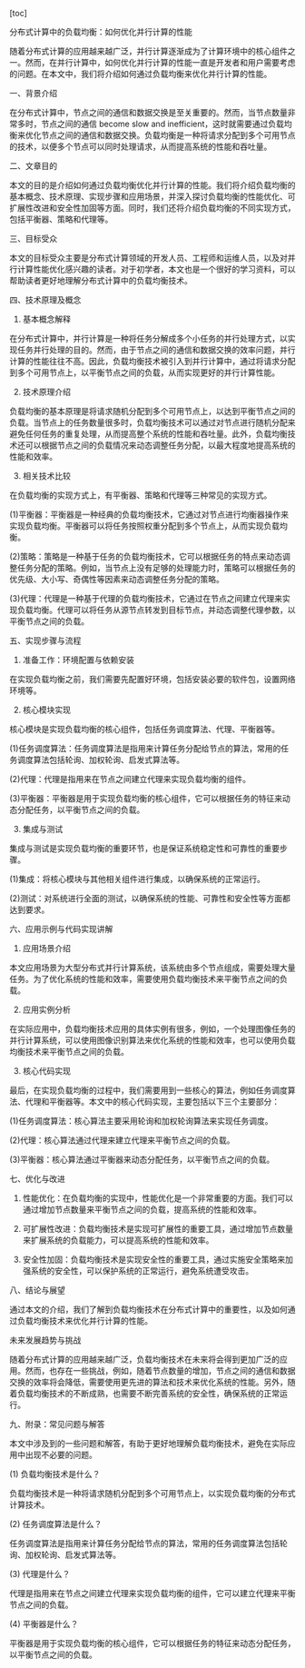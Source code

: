 
[toc]                    
                
                
分布式计算中的负载均衡：如何优化并行计算的性能

随着分布式计算的应用越来越广泛，并行计算逐渐成为了计算环境中的核心组件之一。然而，在并行计算中，如何优化并行计算的性能一直是开发者和用户需要考虑的问题。在本文中，我们将介绍如何通过负载均衡来优化并行计算的性能。

一、背景介绍

在分布式计算中，节点之间的通信和数据交换是至关重要的。然而，当节点数量非常多时，节点之间的通信 become slow and inefficient，这时就需要通过负载均衡来优化节点之间的通信和数据交换。负载均衡是一种将请求分配到多个可用节点的技术，以便多个节点可以同时处理请求，从而提高系统的性能和吞吐量。

二、文章目的

本文的目的是介绍如何通过负载均衡优化并行计算的性能。我们将介绍负载均衡的基本概念、技术原理、实现步骤和应用场景，并深入探讨负载均衡的性能优化、可扩展性改进和安全性加固等方面。同时，我们还将介绍负载均衡的不同实现方式，包括平衡器、策略和代理等。

三、目标受众

本文的目标受众主要是分布式计算领域的开发人员、工程师和运维人员，以及对并行计算性能优化感兴趣的读者。对于初学者，本文也是一个很好的学习资料，可以帮助读者更好地理解分布式计算中的负载均衡技术。

四、技术原理及概念

1. 基本概念解释

在分布式计算中，并行计算是一种将任务分解成多个小任务的并行处理方式，以实现任务并行处理的目的。然而，由于节点之间的通信和数据交换的效率问题，并行计算的性能往往不高。因此，负载均衡技术被引入到并行计算中，通过将请求分配到多个可用节点上，以平衡节点之间的负载，从而实现更好的并行计算性能。

2. 技术原理介绍

负载均衡的基本原理是将请求随机分配到多个可用节点上，以达到平衡节点之间的负载。当节点上的任务数量很多时，负载均衡技术可以通过对节点进行随机分配来避免任何任务的重复处理，从而提高整个系统的性能和吞吐量。此外，负载均衡技术还可以根据节点之间的负载情况来动态调整任务分配，以最大程度地提高系统的性能和效率。

3. 相关技术比较

在负载均衡的实现方式上，有平衡器、策略和代理等三种常见的实现方式。

(1)平衡器：平衡器是一种经典的负载均衡技术，它通过对节点进行均衡器操作来实现负载均衡。平衡器可以将任务按照权重分配到多个节点上，从而实现负载均衡。

(2)策略：策略是一种基于任务的负载均衡技术，它可以根据任务的特点来动态调整任务分配的策略。例如，当节点上没有足够的处理能力时，策略可以根据任务的优先级、大小写、奇偶性等因素来动态调整任务分配的策略。

(3)代理：代理是一种基于代理的负载均衡技术，它通过在节点之间建立代理来实现负载均衡。代理可以将任务从源节点转发到目标节点，并动态调整代理参数，以平衡节点之间的负载。

五、实现步骤与流程

1. 准备工作：环境配置与依赖安装

在实现负载均衡之前，我们需要先配置好环境，包括安装必要的软件包，设置网络环境等。

2. 核心模块实现

核心模块是实现负载均衡的核心组件，包括任务调度算法、代理、平衡器等。

(1)任务调度算法：任务调度算法是指用来计算任务分配给节点的算法，常用的任务调度算法包括轮询、加权轮询、启发式算法等。

(2)代理：代理是指用来在节点之间建立代理来实现负载均衡的组件。

(3)平衡器：平衡器是用于实现负载均衡的核心组件，它可以根据任务的特征来动态分配任务，以平衡节点之间的负载。

3. 集成与测试

集成与测试是实现负载均衡的重要环节，也是保证系统稳定性和可靠性的重要步骤。

(1)集成：将核心模块与其他相关组件进行集成，以确保系统的正常运行。

(2)测试：对系统进行全面的测试，以确保系统的性能、可靠性和安全性等方面都达到要求。

六、应用示例与代码实现讲解

1. 应用场景介绍

本文应用场景为大型分布式并行计算系统，该系统由多个节点组成，需要处理大量任务。为了优化系统的性能和效率，需要使用负载均衡技术来平衡节点之间的负载。

2. 应用实例分析

在实际应用中，负载均衡技术应用的具体实例有很多，例如，一个处理图像任务的并行计算系统，可以使用图像识别算法来优化系统的性能和效率，也可以使用负载均衡技术来平衡节点之间的负载。

3. 核心代码实现

最后，在实现负载均衡的过程中，我们需要用到一些核心的算法，例如任务调度算法、代理和平衡器等。本文中的核心代码实现，主要包括以下三个主要部分：

(1)任务调度算法：核心算法主要采用轮询和加权轮询算法来实现任务调度。

(2)代理：核心算法通过代理来建立代理来平衡节点之间的负载。

(3)平衡器：核心算法通过平衡器来动态分配任务，以平衡节点之间的负载。

七、优化与改进

1. 性能优化：在负载均衡的实现中，性能优化是一个非常重要的方面。我们可以通过增加节点数量来平衡节点之间的负载，提高系统的性能和效率。

2. 可扩展性改进：负载均衡技术是实现可扩展性的重要工具，通过增加节点数量来扩展系统的负载能力，可以提高系统的性能和效率。

3. 安全性加固：负载均衡技术是实现安全性的重要工具，通过实施安全策略来加强系统的安全性，可以保护系统的正常运行，避免系统遭受攻击。

八、结论与展望

通过本文的介绍，我们了解到负载均衡技术在分布式计算中的重要性，以及如何通过负载均衡技术来优化并行计算的性能。

未来发展趋势与挑战

随着分布式计算的应用越来越广泛，负载均衡技术在未来将会得到更加广泛的应用。然而，也存在一些挑战，例如，随着节点数量的增加，节点之间的通信和数据交换的效率将会降低，需要使用更先进的算法和技术来优化系统的性能。另外，随着负载均衡技术的不断成熟，也需要不断完善系统的安全性，确保系统的正常运行。

九、附录：常见问题与解答

本文中涉及到的一些问题和解答，有助于更好地理解负载均衡技术，避免在实际应用中出现不必要的问题。

(1) 负载均衡技术是什么？

负载均衡技术是一种将请求随机分配到多个可用节点上，以实现负载均衡的分布式计算技术。

(2) 任务调度算法是什么？

任务调度算法是指用来计算任务分配给节点的算法，常用的任务调度算法包括轮询、加权轮询、启发式算法等。

(3) 代理是什么？

代理是指用来在节点之间建立代理来实现负载均衡的组件，它可以建立代理来平衡节点之间的负载。

(4) 平衡器是什么？

平衡器是用于实现负载均衡的核心组件，它可以根据任务的特征来动态分配任务，以平衡节点之间的负载。

